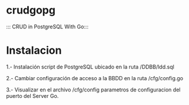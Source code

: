 # crudgopg
::: CRUD in PostgreSQL  With Go:::

# Instalacion

1.- Instalación script de PostgreSQL ubicado en la ruta /DDBB/ldd.sql

2.- Cambiar configuración de acceso a la BBDD en la ruta /cfg/config.go

3.- Visualizar en el archivo /cfg/config parametros de configuracion del puerto del Server Go.
